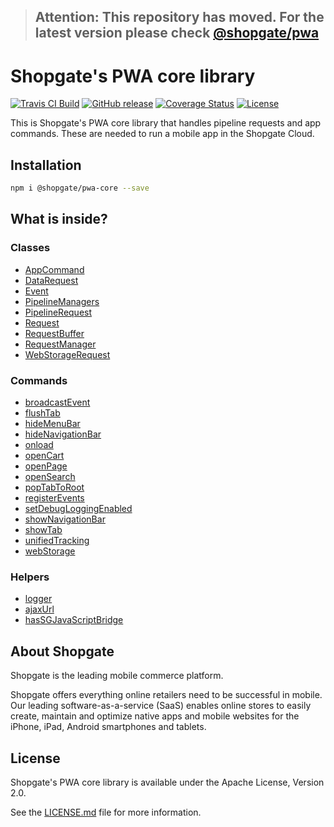 > ## Attention: This repository has moved. For the latest version please check [@shopgate/pwa](https://github.com/shopgate/pwa/tree/master/libraries/core)

# Shopgate's PWA core library

[![Travis CI Build](https://travis-ci.org/shopgate/pwa-core.svg?branch=master)](https://travis-ci.org/shopgate/pwa-core)
[![GitHub release](https://img.shields.io/github/release/shopgate/pwa-core.svg)]()
[![Coverage Status](https://coveralls.io/repos/github/shopgate/pwa-core/badge.svg?branch=master)](https://coveralls.io/github/shopgate/pwa-core?branch=master)
[![License](https://img.shields.io/badge/License-Apache%202.0-blue.svg)](https://opensource.org/licenses/Apache-2.0)

This is Shopgate's PWA core library that handles pipeline requests and app commands.
These are needed to run a mobile app in the Shopgate Cloud.

## Installation

```sh
npm i @shopgate/pwa-core --save
```

## What is inside?

### Classes

  * [AppCommand](./classes/AppCommand)
  * [DataRequest](./classes/DataRequest)
  * [Event](./classes/Event)
  * [PipelineManagers](./classes/PipelineManagers)
  * [PipelineRequest](./classes/PipelineRequest)
  * [Request](./classes/Request)
  * [RequestBuffer](./classes/RequestBuffer)
  * [RequestManager](./classes/RequestManager)
  * [WebStorageRequest](./classes/WebStorageRequest)

### Commands

  * [broadcastEvent](./commands/README.md#broadcastevent)
  * [flushTab](./commands/README.md#flushtab)
  * [hideMenuBar](./commands/README.md#hidemenubar)
  * [hideNavigationBar](./commands/README.md#hidenavigationbar)
  * [onload](./commands/README.md#onload)
  * [openCart](./commands/README.md#opencart)
  * [openPage](./commands/README.md#openpage)
  * [openSearch](./commands/README.md#opensearch)
  * [popTabToRoot](./commands/README.md#poptabtoroot)
  * [registerEvents](./commands/README.md#registerevents)
  * [setDebugLoggingEnabled](./commands/README.md#setdebugLoggingenabled)
  * [showNavigationBar](./commands/README.md#shownavigationbar)
  * [showTab](./commands/README.md#showtab)
  * [unifiedTracking](./commands/README.md#unifiedtracking)
  * [webStorage](./commands/README.md#webstorage)

### Helpers

  * [logger](./helpers/README.md#logger)
  * [ajaxUrl](./helpers/README.md#ajaxurl)
  * [hasSGJavaScriptBridge](./helpers/README.md#hassgjavascriptbridge)

## About Shopgate

Shopgate is the leading mobile commerce platform.

Shopgate offers everything online retailers need to be successful in mobile. Our leading
software-as-a-service (SaaS) enables online stores to easily create, maintain and optimize native
apps and mobile websites for the iPhone, iPad, Android smartphones and tablets.

## License

Shopgate's PWA core library is available under the Apache License, Version 2.0.

See the [LICENSE.md](./LICENSE.md) file for more information.
